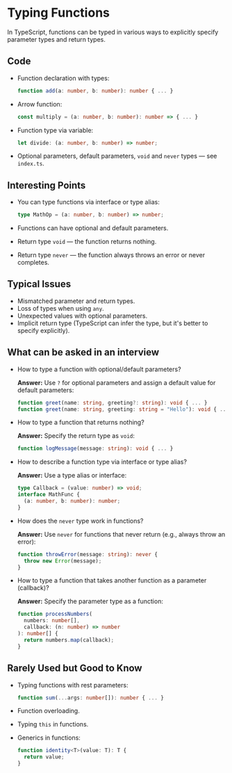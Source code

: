 # Typing Functions

In TypeScript, functions can be typed in various ways to explicitly specify parameter types and return types.

## Code

- Function declaration with types:

  ```typescript
  function add(a: number, b: number): number { ... }
  ```

- Arrow function:

  ```typescript
  const multiply = (a: number, b: number): number => { ... }
  ```

- Function type via variable:

  ```typescript
  let divide: (a: number, b: number) => number;
  ```

- Optional parameters, default parameters, `void` and `never` types — see `index.ts`.

## Interesting Points

- You can type functions via interface or type alias:

  ```typescript
  type MathOp = (a: number, b: number) => number;
  ```

- Functions can have optional and default parameters.
- Return type `void` — the function returns nothing.
- Return type `never` — the function always throws an error or never completes.

## Typical Issues

- Mismatched parameter and return types.
- Loss of types when using `any`.
- Unexpected values with optional parameters.
- Implicit return type (TypeScript can infer the type, but it's better to specify explicitly).

## What can be asked in an interview

- How to type a function with optional/default parameters?

  **Answer:**
  Use `?` for optional parameters and assign a default value for default parameters:

  ```typescript
  function greet(name: string, greeting?: string): void { ... }
  function greet(name: string, greeting: string = "Hello"): void { ... }
  ```

- How to type a function that returns nothing?

  **Answer:**
  Specify the return type as `void`:

  ```typescript
  function logMessage(message: string): void { ... }
  ```

- How to describe a function type via interface or type alias?

  **Answer:**
  Use a type alias or interface:

  ```typescript
  type Callback = (value: number) => void;
  interface MathFunc {
    (a: number, b: number): number;
  }
  ```

- How does the `never` type work in functions?

  **Answer:**
  Use `never` for functions that never return (e.g., always throw an error):

  ```typescript
  function throwError(message: string): never {
    throw new Error(message);
  }
  ```

- How to type a function that takes another function as a parameter (callback)?

  **Answer:**
  Specify the parameter type as a function:

  ```typescript
  function processNumbers(
    numbers: number[],
    callback: (n: number) => number
  ): number[] {
    return numbers.map(callback);
  }
  ```

## Rarely Used but Good to Know

- Typing functions with rest parameters:

  ```typescript
  function sum(...args: number[]): number { ... }
  ```

- Function overloading.
- Typing `this` in functions.
- Generics in functions:

  ```typescript
  function identity<T>(value: T): T {
    return value;
  }
  ```
